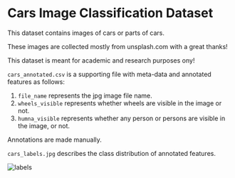 # Cars Image Classification Dataset

This dataset contains images of cars or parts of cars. 

These images are collected mostly from unsplash.com with a great thanks!

This dataset is meant for academic and research purposes ony!

`cars_annotated.csv` is a supporting file with meta-data and annotated features as follows:
1. `file_name` represents the jpg image file name.
2. `wheels_visible` represents whether wheels are visible in the image or not.
3. `humna_visible` represents whether any person or persons are visible in the image, or not.

Annotations are made manually.

`cars_labels.jpg` describes the class distribution of annotated features.

![labels](https://raw.githubusercontent.com/rajkumargalaxy/cars/main/cars_labels.jpg/)
